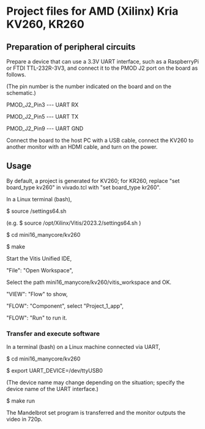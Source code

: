# Project files for AMD (Xilinx) Kria KV260, KR260

## Preparation of peripheral circuits

Prepare a device that can use a 3.3V UART interface, such as a RaspberryPi or FTDI TTL-232R-3V3, and connect it to the PMOD J2 port on the board as follows.

(The pin number is the number indicated on the board and on the schematic.)

PMOD_J2_Pin3 --- UART RX

PMOD_J2_Pin5 --- UART TX

PMOD_J2_Pin9 --- UART GND

Connect the board to the host PC with a USB cable, connect the KV260 to another monitor with an HDMI cable, and turn on the power.

## Usage

By default, a project is generated for KV260; for KR260, replace "set board_type kv260" in vivado.tcl with "set board_type kr260".

In a Linux terminal (bash),

$ source <VITIS INSTALLATION PATH>/settings64.sh

(e.g. $ source /opt/Xilinx/Vitis/2023.2/settings64.sh )

$ cd mini16_manycore/kv260

$ make

Start the Vitis Unified IDE,

"File": "Open Workspace",

Select the path mini16_manycore/kv260/vitis_workspace and OK.

"VIEW": "Flow" to show,

"FLOW": "Component", select "Project_1_app",

"FLOW": "Run" to run it.

### Transfer and execute software

In a terminal (bash) on a Linux machine connected via UART,

$ cd mini16_manycore/kv260

$ export UART_DEVICE=/dev/ttyUSB0

(The device name may change depending on the situation; specify the device name of the UART interface.)

$ make run

The Mandelbrot set program is transferred and the monitor outputs the video in 720p.
